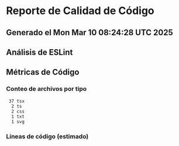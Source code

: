 # Reporte de Calidad de Código
## Generado el Mon Mar 10 08:24:28 UTC 2025
## Análisis de ESLint
## Métricas de Código
### Conteo de archivos por tipo
     37 tsx
      2 ts
      2 css
      1 txt
      1 svg
### Líneas de código (estimado)
